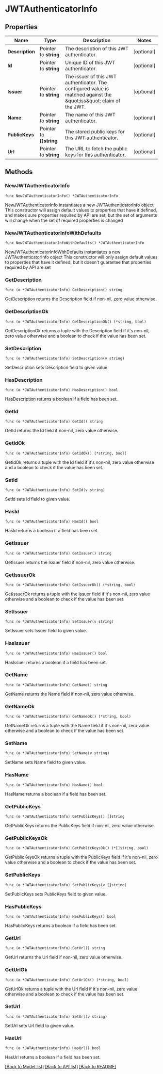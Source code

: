 # JWTAuthenticatorInfo

## Properties

Name | Type | Description | Notes
------------ | ------------- | ------------- | -------------
**Description** | Pointer to **string** | The description of this JWT authenticator. | [optional] 
**Id** | Pointer to **string** | Unique ID of this JWT authenticator. | [optional] 
**Issuer** | Pointer to **string** | The issuer of this JWT authenticator. The configured value is matched against the \&quot;iss\&quot; claim of the JWT. | [optional] 
**Name** | Pointer to **string** | The name of this JWT authenticator. | [optional] 
**PublicKeys** | Pointer to **[]string** | The stored public keys for this JWT authenticator. | [optional] 
**Url** | Pointer to **string** | The URL to fetch the public keys for this authenticator. | [optional] 

## Methods

### NewJWTAuthenticatorInfo

`func NewJWTAuthenticatorInfo() *JWTAuthenticatorInfo`

NewJWTAuthenticatorInfo instantiates a new JWTAuthenticatorInfo object
This constructor will assign default values to properties that have it defined,
and makes sure properties required by API are set, but the set of arguments
will change when the set of required properties is changed

### NewJWTAuthenticatorInfoWithDefaults

`func NewJWTAuthenticatorInfoWithDefaults() *JWTAuthenticatorInfo`

NewJWTAuthenticatorInfoWithDefaults instantiates a new JWTAuthenticatorInfo object
This constructor will only assign default values to properties that have it defined,
but it doesn't guarantee that properties required by API are set

### GetDescription

`func (o *JWTAuthenticatorInfo) GetDescription() string`

GetDescription returns the Description field if non-nil, zero value otherwise.

### GetDescriptionOk

`func (o *JWTAuthenticatorInfo) GetDescriptionOk() (*string, bool)`

GetDescriptionOk returns a tuple with the Description field if it's non-nil, zero value otherwise
and a boolean to check if the value has been set.

### SetDescription

`func (o *JWTAuthenticatorInfo) SetDescription(v string)`

SetDescription sets Description field to given value.

### HasDescription

`func (o *JWTAuthenticatorInfo) HasDescription() bool`

HasDescription returns a boolean if a field has been set.

### GetId

`func (o *JWTAuthenticatorInfo) GetId() string`

GetId returns the Id field if non-nil, zero value otherwise.

### GetIdOk

`func (o *JWTAuthenticatorInfo) GetIdOk() (*string, bool)`

GetIdOk returns a tuple with the Id field if it's non-nil, zero value otherwise
and a boolean to check if the value has been set.

### SetId

`func (o *JWTAuthenticatorInfo) SetId(v string)`

SetId sets Id field to given value.

### HasId

`func (o *JWTAuthenticatorInfo) HasId() bool`

HasId returns a boolean if a field has been set.

### GetIssuer

`func (o *JWTAuthenticatorInfo) GetIssuer() string`

GetIssuer returns the Issuer field if non-nil, zero value otherwise.

### GetIssuerOk

`func (o *JWTAuthenticatorInfo) GetIssuerOk() (*string, bool)`

GetIssuerOk returns a tuple with the Issuer field if it's non-nil, zero value otherwise
and a boolean to check if the value has been set.

### SetIssuer

`func (o *JWTAuthenticatorInfo) SetIssuer(v string)`

SetIssuer sets Issuer field to given value.

### HasIssuer

`func (o *JWTAuthenticatorInfo) HasIssuer() bool`

HasIssuer returns a boolean if a field has been set.

### GetName

`func (o *JWTAuthenticatorInfo) GetName() string`

GetName returns the Name field if non-nil, zero value otherwise.

### GetNameOk

`func (o *JWTAuthenticatorInfo) GetNameOk() (*string, bool)`

GetNameOk returns a tuple with the Name field if it's non-nil, zero value otherwise
and a boolean to check if the value has been set.

### SetName

`func (o *JWTAuthenticatorInfo) SetName(v string)`

SetName sets Name field to given value.

### HasName

`func (o *JWTAuthenticatorInfo) HasName() bool`

HasName returns a boolean if a field has been set.

### GetPublicKeys

`func (o *JWTAuthenticatorInfo) GetPublicKeys() []string`

GetPublicKeys returns the PublicKeys field if non-nil, zero value otherwise.

### GetPublicKeysOk

`func (o *JWTAuthenticatorInfo) GetPublicKeysOk() (*[]string, bool)`

GetPublicKeysOk returns a tuple with the PublicKeys field if it's non-nil, zero value otherwise
and a boolean to check if the value has been set.

### SetPublicKeys

`func (o *JWTAuthenticatorInfo) SetPublicKeys(v []string)`

SetPublicKeys sets PublicKeys field to given value.

### HasPublicKeys

`func (o *JWTAuthenticatorInfo) HasPublicKeys() bool`

HasPublicKeys returns a boolean if a field has been set.

### GetUrl

`func (o *JWTAuthenticatorInfo) GetUrl() string`

GetUrl returns the Url field if non-nil, zero value otherwise.

### GetUrlOk

`func (o *JWTAuthenticatorInfo) GetUrlOk() (*string, bool)`

GetUrlOk returns a tuple with the Url field if it's non-nil, zero value otherwise
and a boolean to check if the value has been set.

### SetUrl

`func (o *JWTAuthenticatorInfo) SetUrl(v string)`

SetUrl sets Url field to given value.

### HasUrl

`func (o *JWTAuthenticatorInfo) HasUrl() bool`

HasUrl returns a boolean if a field has been set.


[[Back to Model list]](../README.md#documentation-for-models) [[Back to API list]](../README.md#documentation-for-api-endpoints) [[Back to README]](../README.md)


